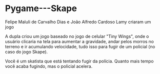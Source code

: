 # Pygame---Skape
Felipe Maluli de Carvalho Dias e João Alfredo Cardoso Lamy criaram um jogo

A dupla criou um jogo baseado no jogo de celular "Tiny Wings", onde o usuário clicaria na tela para aumentar a gravidade, andar pelos morros no terreno e ir acumulando velocidade, tudo isso para fugir de um policial (no caso do jogo Skape).

Você é um skatista que está tentando fugir da polícia. Quanto mais tempo você acaba fugindo, mas o policial acelera. 
